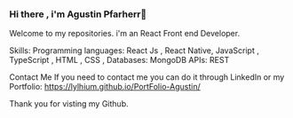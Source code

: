 ### Hi there , i'm Agustin Pfarherr👋

Welcome to my repositories.
i'm an React Front end Developer.

Skills: 
Programming languages: React Js , React Native, JavaScript , TypeScript , HTML , CSS ,
Databases: MongoDB
APIs: REST

Contact Me
If you need to contact me you can do it through LinkedIn or my Portfolio: 
https://lylhium.github.io/PortFolio-Agustin/

Thank you for visting my Github.
